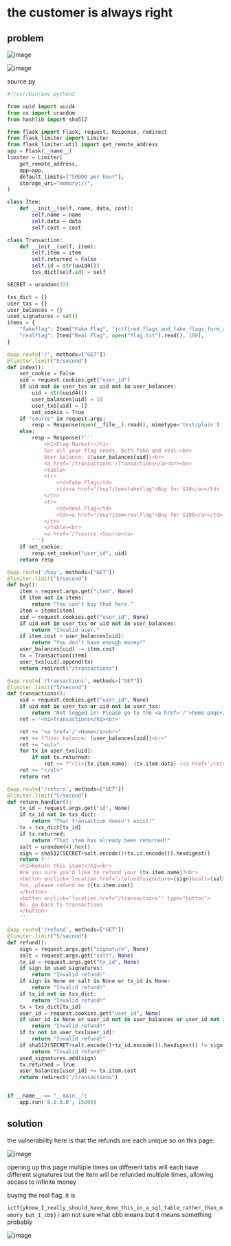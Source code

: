 # the customer is always right

## problem

![image](https://github.com/quasar098/ctf-writeups/assets/70716985/8604c846-2434-41a3-8dd7-4e76d7fc020b)

![image](https://github.com/quasar098/ctf-writeups/assets/70716985/1f6ab73f-6502-46ab-bd39-a0fe0cade205)

source.py
```python
#!/usr/bin/env python3

from uuid import uuid4
from os import urandom
from hashlib import sha512

from flask import Flask, request, Response, redirect
from flask_limiter import Limiter
from flask_limiter.util import get_remote_address
app = Flask(__name__)
limiter = Limiter(
    get_remote_address,
    app=app,
    default_limits=["50000 per hour"],
    storage_uri="memory://",
)

class Item:
    def __init__(self, name, data, cost):
        self.name = name
        self.data = data
        self.cost = cost

class Transaction:
    def __init__(self, item):
        self.item = item
        self.returned = False
        self.id = str(uuid4())
        txs_dict[self.id] = self

SECRET = urandom(32)

txs_dict = {}
user_txs = {}
user_balances = {}
used_signatures = set()
items = {
    "fakeflag": Item("Fake Flag", "jctf{red_flags_and_fake_flags_form_an_equivalence_class}", 10),
    "realflag": Item("Real Flag", open("flag.txt").read(), 100),
}

@app.route('/', methods=["GET"])
@limiter.limit("5/second")
def index():
    set_cookie = False
    uid = request.cookies.get("user_id")
    if uid not in user_txs or uid not in user_balances:
        uid = str(uuid4())
        user_balances[uid] = 10
        user_txs[uid] = []
        set_cookie = True
    if "source" in request.args:
        resp = Response(open(__file__).read(), mimetype='text/plain')
    else:
        resp = Response(f'''
            <h1>Flag Market!</h1>
            For all your flag needs, both fake and real.<br>
            User balance: ${user_balances[uid]}<br>
            <a href='/transactions'>Transactions</a><br><br>
            <table>
            <tr>
                <td>Fake Flag</td>
                <td><a href="/buy?item=fakeflag">Buy for $10</a></td>
            </tr>
            <tr>
                <td>Real Flag</td>
                <td><a href="/buy?item=realflag">Buy for $100</a></td>
            </tr>
            </table><br>
            <a href='/?source'>Source</a>
        ''')
    if set_cookie:
        resp.set_cookie("user_id", uid)
    return resp

@app.route('/buy', methods=["GET"])
@limiter.limit("5/second")
def buy():
    item = request.args.get("item", None)
    if item not in items:
        return "You can't buy that here."
    item = items[item]
    uid = request.cookies.get("user_id", None)
    if uid not in user_txs or uid not in user_balances:
        return "Invalid user."
    if item.cost > user_balances[uid]:
        return "You don't have enough money!"
    user_balances[uid] -= item.cost
    tx = Transaction(item)
    user_txs[uid].append(tx)
    return redirect("/transactions")

@app.route('/transactions', methods=["GET"])
@limiter.limit("5/second")
def transactions():
    uid = request.cookies.get("user_id", None)
    if uid not in user_txs or uid not in user_txs:
        return "Not logged in! Please go to the <a href='/'>home page</a> to have an account automatically created."
    ret = '<h1>Transactions</h1><br>'

    ret += "<a href='/'>Home</a><br>"
    ret += f"User balance: {user_balances[uid]}<br>"
    ret += "<ul>"
    for tx in user_txs[uid]:
        if not tx.returned:
            ret += f"<li>{tx.item.name}: {tx.item.data} (<a href='/return?id={tx.id}'>Not satisfied?</a>)</li>"
    ret += "</ul>"
    return ret

@app.route('/return', methods=["GET"])
@limiter.limit("5/second")
def return_handler():
    tx_id = request.args.get("id", None)
    if tx_id not in txs_dict:
        return "That transaction doesn't exist!"
    tx = txs_dict[tx_id]
    if tx.returned:
        return "That item has already been returned!"
    salt = urandom(4).hex()
    sign = sha512(SECRET+salt.encode()+tx.id.encode()).hexdigest()
    return f'''
    <h1>Return this item?</h1><br>
    Are you sure you'd like to refund your {tx.item.name}?<br>
    <button onclick='location.href="/refund?signature={sign}&salt={salt}&tx_id={tx.id}"' type="button">
    Yes, please refund me ${tx.item.cost}
    </button>
    <button onclick='location.href="/transactions"' type="button">
    No, go back to transactions
    </button>
    '''

@app.route('/refund', methods=["GET"])
@limiter.limit("5/second")
def refund():
    sign = request.args.get("signature", None)
    salt = request.args.get("salt", None)
    tx_id = request.args.get("tx_id", None)
    if sign in used_signatures:
        return "Invalid refund!"
    if sign is None or salt is None or tx_id is None:
        return "Invalid refund!"
    if tx_id not in txs_dict:
        return "Invalid refund!"
    tx = txs_dict[tx_id]
    user_id = request.cookies.get("user_id", None)
    if user_id is None or user_id not in user_balances or user_id not in user_txs:
        return "Invalid refund!"
    if tx not in user_txs[user_id]:
        return "Invalid refund!"
    if sha512(SECRET+salt.encode()+tx_id.encode()).hexdigest() != sign:
        return "Invalid refund!"
    used_signatures.add(sign)
    tx.returned = True
    user_balances[user_id] += tx.item.cost
    return redirect("/transactions")


if __name__ == "__main__":
    app.run('0.0.0.0', 15000)
```

## solution

the vulnerability here is that the refunds are each unique so on this page:

![image](https://github.com/quasar098/ctf-writeups/assets/70716985/0a226ba2-dd00-444e-b339-0362a3e4cc77)

opening up this page multiple times on different tabs will each have different signatures but the item will be refunded multiple times, allowing access to infinite money

buying the real flag, it is

`ictf{yknow_I_really_should_have_done_this_in_a_sql_table_rather_than_memory_but_I_cbb}` i am not sure what cbb means but it means something probably

![image](https://github.com/quasar098/ctf-writeups/assets/70716985/b16f7aa4-2e1a-4a26-a159-854490ea5f14)

